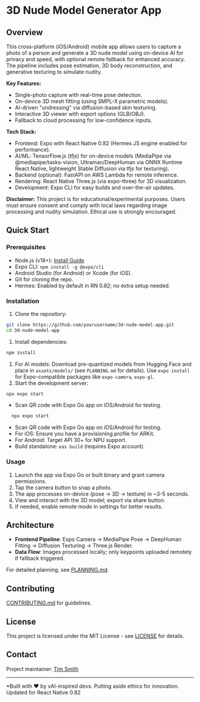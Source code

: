 # 3D Nude Model Generator App

## Overview

This cross-platform (iOS/Android) mobile app allows users to capture a photo of a person and generate a 3D nude model using on-device AI for privacy and speed, with optional remote fallback for enhanced accuracy. The pipeline includes pose estimation, 3D body reconstruction, and generative texturing to simulate nudity.

**Key Features:**

- Single-photo capture with real-time pose detection.
- On-device 3D mesh fitting (using SMPL-X parametric models).
- AI-driven "undressing" via diffusion-based skin texturing.
- Interactive 3D viewer with export options (GLB/OBJ).
- Fallback to cloud processing for low-confidence inputs.

**Tech Stack:**

- Frontend: Expo with React Native 0.82 (Hermes JS engine enabled for performance).
- AI/ML: TensorFlow.js (tfjs) for on-device models (MediaPipe via @mediapipe/tasks-vision, Ultraman/DeepHuman via ONNX Runtime React Native, lightweight Stable Diffusion via tfjs for texturing).
- Backend (optional): FastAPI on AWS Lambda for remote inference.
- Rendering: React Native Three.js (via expo-three) for 3D visualization.
- Development: Expo CLI for easy builds and over-the-air updates.

**Disclaimer:** This project is for educational/experimental purposes. Users must ensure consent and comply with local laws regarding image processing and nudity simulation. Ethical use is strongly encouraged.

## Quick Start

### Prerequisites

- Node.js (v18+): [Install Guide](https://nodejs.org/)
- Expo CLI: `npm install -g @expo/cli`
- Android Studio (for Android) or Xcode (for iOS).
- Git for cloning the repo.
- Hermes: Enabled by default in RN 0.82; no extra setup needed.

### Installation

1. Clone the repository:

  ```bash
  git clone https://github.com/yourusername/3d-nude-model-app.git
  cd 3d-nude-model-app
  ```

1. Install dependencies:

  ```bash
  npm install
  ```

1. For AI models: Download pre-quantized models from Hugging Face and place in `assets/models/` (see `PLANNING.md` for details). Use `expo install` for Expo-compatible packages like `expo-camera`, `expo-gl`.
1. Start the development server:

  ```bash
  npx expo start
  ```

- Scan QR code with Expo Go app on iOS/Android for testing.

```bash
  npx expo start
````

- Scan QR code with Expo Go app on iOS/Android for testing.
- For iOS: Ensure you have a provisioning profile for ARKit.
- For Android: Target API 30+ for NPU support.
- Build standalone: `eas build` (requires Expo account).

### Usage

1. Launch the app via Expo Go or built binary and grant camera permissions.
2. Tap the camera button to snap a photo.
3. The app processes on-device (pose → 3D → texture) in ~3-5 seconds.
4. View and interact with the 3D model; export via share button.
5. If needed, enable remote mode in settings for better results.

## Architecture

- **Frontend Pipeline**: Expo Camera → MediaPipe Pose → DeepHuman Fitting → Diffusion Texturing → Three.js Render.
- **Data Flow**: Images processed locally; only keypoints uploaded remotely if fallback triggered.

For detailed planning, see [PLANNING.md](PLANNING.md).

## Contributing

[CONTRIBUTING.md](CONTRIBUTING.md) for guidelines.

## License

This project is licensed under the MIT License - see [LICENSE](LICENSE) for details.

## Contact

Project maintainer: [Tim Smith](mailto:tim.smith.hdg@gmail.com)

---

\*Built with ❤️ by xAI-inspired devs. Putting aside ethics for innovation. Updated for React Native 0.82
